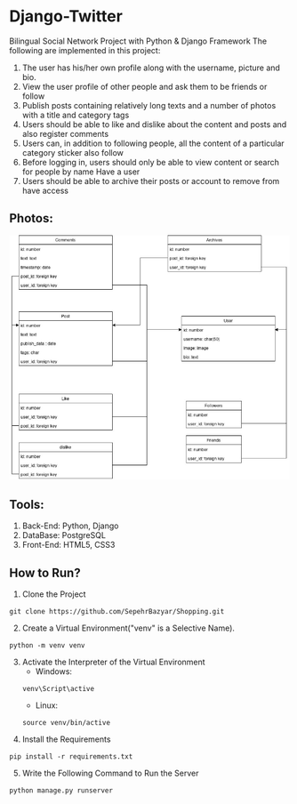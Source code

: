 # Django-Twitter
Bilingual Social Network Project with Python &amp; Django Framework
The following are implemented in this project:

1. The user has his/her own profile along with the username, picture and bio.
2. View the user profile of other people and ask them to be friends or follow
3. Publish posts containing relatively long texts and a number of photos with a title and category tags
4. Users should be able to like and dislike about the content and posts and also register comments
5. Users can, in addition to following people, all the content of a particular category sticker also follow
6. Before logging in, users should only be able to view content or search for people by name Have a user
7. Users should be able to archive their posts or account to remove from have access

## Photos:
![ERD](/twitter-digram.jpg)


## Tools:
1. Back-End: Python, Django
2. DataBase: PostgreSQL
3. Front-End: HTML5, CSS3

## How to Run?
1. Clone the Project
```
git clone https://github.com/SepehrBazyar/Shopping.git
```
2. Create a Virtual Environment("venv" is a Selective Name).
```
python -m venv venv
```
3. Activate the Interpreter of the Virtual Environment
    * Windows:
    ```
    venv\Script\active
    ```
    * Linux:
    ```
    source venv/bin/active
    ```
4. Install the Requirements
```
pip install -r requirements.txt
```
5. Write the Following Command to Run the Server
```
python manage.py runserver
```